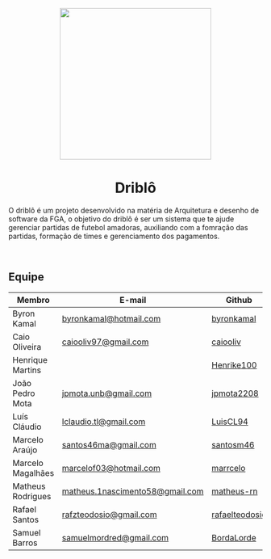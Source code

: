 <p align= "center"><img width="300" height="300" src="https://i.imgur.com/Fawp0Sq.png"></p>
<h1 align = "center" > Driblô </h1>

<p justify="center"> O driblô é um projeto desenvolvido na matéria de Arquitetura e desenho de software da FGA, o objetivo do driblô é ser um sistema que te ajude gerenciar partidas de futebol amadoras, auxiliando com a fomração das partidas, formação de times e gerenciamento dos pagamentos.</p>
<br>

<h2> Equipe </h2>

| Membro | E-mail | Github |Matricula|
|-------------------------------|--------------------------|----------------------------------|------------|
| Byron Kamal	| byronkamal@hotmail.com | [byronkamal](https://github.com/byronkamal) | 15/0007281|
| Caio Oliveira	| caiooliv97@gmail.com | [caiooliv](https://github.com/caiooliv) | 15/0120630|
| Henrique Martins	|  | [Henrike100](https://github.com/Henrike100) | 17/0050394|
| João Pedro Mota	| jpmota.unb@gmail.com | [jpmota2208](https://github.com/jpmota2208) | 16/0031982|
| Luís Cláudio	| lclaudio.tl@gmail.com | [LuisCL94](https://github.com/LuisCL94) | 16/0153204|
| Marcelo Araújo	| santos46ma@gmail.com | [santosm46](https://github.com/santosm46) | 16/0035481 |
| Marcelo Magalhães	| marcelof03@hotmail.com | [marrcelo](https://github.com/marrcelo) | 19/0047348 |
| Matheus Rodrigues	| matheus.1nascimento58@gmail.com | [matheus-rn](https://github.com/matheus-rn) | 16/0015294 |
| Rafael Santos	| rafzteodosio@gmail.com | [rafaelteodosio](https://github.com/rafaelteodosio) | 16/0142466 |
| Samuel Barros	| samuelmordred@gmail.com | [BordaLorde](https://github.com/BordaLorde) | 16/0054389 |
